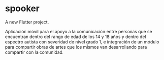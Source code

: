 # spooker

A new Flutter project.

Aplicación móvil para el apoyo a la comunicación entre personas que se encuentran
dentro del rango de edad de los 14 y 18 años y dentro del espectro autista con
severidad de nivel grado 1, e integración de un módulo para compartir obras de
artes que los mismos van desarrollando para compartir con la comunidad.
